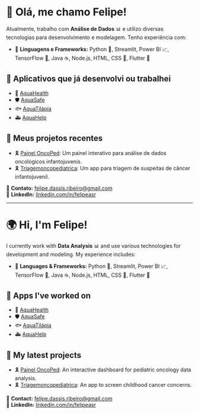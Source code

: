 # 👋 Olá, me chamo Felipe!

Atualmente, trabalho com **Análise de Dados** 📊 e utilizo diversas tecnologias para desenvolvimento e modelagem. Tenho experiência com:

- 🚀 **Linguagens e Frameworks:** Python 🐍, Streamlit, Power BI 📈, TensorFlow 🤖, Java ☕, Node.js, HTML, CSS 🎨, Flutter 📱

## 📌 Aplicativos que já desenvolvi ou trabalhei

- 🌊 [AquaHealth](https://play.google.com/store/apps/details?id=br.gov.rs.fepagro.aquasaude_camarao&hl=en)  
- 🛡️ [AquaSafe](https://play.google.com/store/apps/details?id=br.gov.rs.ddpa_seapi.aquasaude.aquasafe&hl=en)  
- 🐟 [AquaTilápia](https://play.google.com/store/apps/details?id=aquatilapia.ddpaseapi.rs.gov.br.aqua_tilapia&hl=en)  
- 🚑 [AquaHelp](https://play.google.com/store/apps/details?id=aquatilapia.ddpaseapi.rs.gov.br.aqua_tilapia&hl=en)  

## 🔬 Meus projetos recentes

- 🎗️ [Painel OncoPed](https://dashoncologico.streamlit.app/): Um painel interativo para análise de dados oncológicos infantojuvenis.  
- 🎗️ [Triagemoncopediatrica](https://triagemoncopediatrica.web.app/): Um app para triagem de suspeitas de câncer infantojuvenil.  

📧 **Contato:** [felipe.dassis.ribeiro@gmail.com](mailto:felipe.dassis.ribeiro@gmail.com)  
🔗 **LinkedIn:** [linkedin.com/in/felipeasr](https://www.linkedin.com/in/felipeasr/)

---

# 🌍 Hi, I'm Felipe!

I currently work with **Data Analysis** 📊 and use various technologies for development and modeling. My experience includes:

- 🚀 **Languages & Frameworks:** Python 🐍, Streamlit, Power BI 📈, TensorFlow 🤖, Java ☕, Node.js, HTML, CSS 🎨, Flutter 📱

## 📌 Apps I've worked on

- 🌊 [AquaHealth](https://play.google.com/store/apps/details?id=br.gov.rs.fepagro.aquasaude_camarao&hl=en)  
- 🛡️ [AquaSafe](https://play.google.com/store/apps/details?id=br.gov.rs.ddpa_seapi.aquasaude.aquasafe&hl=en)  
- 🐟 [AquaTilápia](https://play.google.com/store/apps/details?id=aquatilapia.ddpaseapi.rs.gov.br.aqua_tilapia&hl=en)  
- 🚑 [AquaHelp](https://play.google.com/store/apps/details?id=aquatilapia.ddpaseapi.rs.gov.br.aqua_tilapia&hl=en)  

## 🔬 My latest projects

- 🎗️ [Painel OncoPed](https://dashoncologico.streamlit.app/): An interactive dashboard for pediatric oncology data analysis.  
- 🎗️ [Triagemoncopediatrica](https://triagemoncopediatrica.web.app/): An app to screen childhood cancer concerns.  

📧 **Contact:** [felipe.dassis.ribeiro@gmail.com](mailto:felipe.dassis.ribeiro@gmail.com)  
🔗 **LinkedIn:** [linkedin.com/in/felipeasr](https://www.linkedin.com/in/felipeasr/)
